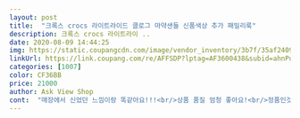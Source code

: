 ```yaml
---
layout: post 
title:  "크록스 crocs 라이트라이드 클로그 마약샌들 신품색상 추가 패밀리룩" 
description: 크록스 crocs 라이트라이 ..
date: 2020-08-09 14:44:25 
img: https://static.coupangcdn.com/image/vendor_inventory/3b7f/35af2409e655b66203a8b8191064e98f0df3e121ec4ecdf004b4ee3de4e6.jpg 
linkUrl: https://link.coupang.com/re/AFFSDP?lptag=AF3600438&subid=ahnPublicAsk&pageKey=1807861316&itemId=3076085723&vendorItemId=71097652660&traceid=V0-113-9a2e9eeaf85b2d5a 
categories: [1007] 
color: CF36BB 
price: 21000 
author: Ask View Shop 
cont:  "매장에서 신었던 느낌이랑 똑같아요!!!<br/>상품 품질 엄청 좋아요!<br/>정품인것 같아요<br/>중국에서 온다길래 걱정했었는데<br/>" 
---
```

